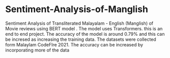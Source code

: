 # Sentiment-Analysis-of-Manglish
Sentiment Analysis of Transliterated Malayalam - English (Manglish) of Movie reviews using BERT model . The model uses Transformers.
this is an end to end project. The accuracy of the model is around 0.79% and this can be incresed as increasing the training data. The datasets were collected form Malaylam CodeFIre 2021. The accuracy can be increased by incorporating more of the data
